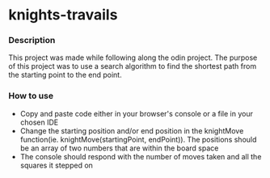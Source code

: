 # knights-travails

### Description
This project was made while following along the odin project. The purpose of this project was to use a search algorithm to find the shortest path from the
starting point to the end point.

### How to use
- Copy and paste code either in your browser's console or a file in your chosen IDE
- Change the starting position and/or end position in the knightMove function(ie. knightMove(startingPoint, endPoint)). The positions should be an array of two numbers that are within the board space
- The console should respond with the number of moves taken and all the squares it stepped on